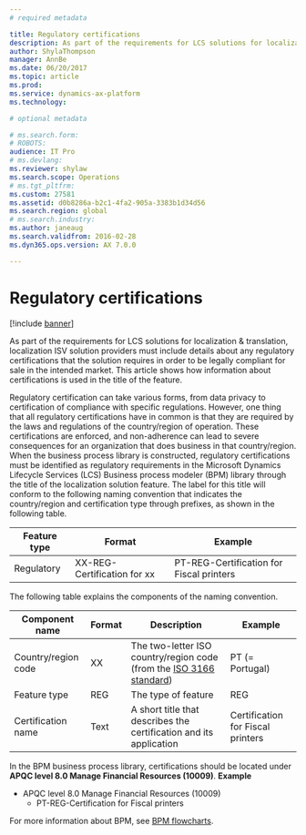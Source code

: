 ```yaml
---
# required metadata

title: Regulatory certifications
description: As part of the requirements for LCS solutions for localization &amp; translation, localization ISV solution providers must include details about any regulatory certifications that the solution requires in order to be legally compliant for sale in the intended market. This article shows how information about certifications is used in the title of the feature.
author: ShylaThompson
manager: AnnBe
ms.date: 06/20/2017
ms.topic: article
ms.prod: 
ms.service: dynamics-ax-platform
ms.technology: 

# optional metadata

# ms.search.form: 
# ROBOTS: 
audience: IT Pro
# ms.devlang: 
ms.reviewer: shylaw
ms.search.scope: Operations
# ms.tgt_pltfrm: 
ms.custom: 27581
ms.assetid: d0b8286a-b2c1-4fa2-905a-3383b1d34d56
ms.search.region: global
# ms.search.industry: 
ms.author: janeaug
ms.search.validfrom: 2016-02-28
ms.dyn365.ops.version: AX 7.0.0

---
```


# Regulatory certifications

[!include [banner](../includes/banner.md)]

As part of the requirements for LCS solutions for localization &amp; translation, localization ISV solution providers must include details about any regulatory certifications that the solution requires in order to be legally compliant for sale in the intended market. This article shows how information about certifications is used in the title of the feature.

Regulatory certification can take various forms, from data privacy to certification of compliance with specific regulations. However, one thing that all regulatory certifications have in common is that they are required by the laws and regulations of the country/region of operation. These certifications are enforced, and non-adherence can lead to severe consequences for an organization that does business in that country/region. When the business process library is constructed, regulatory certifications must be identified as regulatory requirements in the Microsoft Dynamics Lifecycle Services (LCS) Business process modeler (BPM) library through the title of the localization solution feature. The label for this title will conform to the following naming convention that indicates the country/region and certification type through prefixes, as shown in the following table.

| Feature type | Format                      | Example                                  |
|--------------|-----------------------------|------------------------------------------|
| Regulatory   | XX-REG-Certification for xx | PT-REG-Certification for Fiscal printers |

The following table explains the components of the naming convention.

| Component name      |  Format | Description                                                                                                                   | Example                           |
|---------------------|---------|-------------------------------------------------------------------------------------------------------------------------------|-----------------------------------|
| Country/region code | XX      | The two-letter ISO country/region code (from the [ISO 3166 standard](http://www.iso.org/iso/country_names_and_code_elements)) | PT (= Portugal)                   |
| Feature type        | REG     | The type of feature                                                                                                           | REG                               |
| Certification name  | Text    | A short title that describes the certification and its application                                                            | Certification for Fiscal printers |

In the BPM business process library, certifications should be located under **APQC level 8.0 Manage Financial Resources (10009)**. **Example**

-   APQC level 8.0 Manage Financial Resources (10009)
    -   PT-REG-Certification for Fiscal printers

For more information about BPM, see [BPM flowcharts](../lifecycle-services/flowcharts-business-process-modeler.md).



